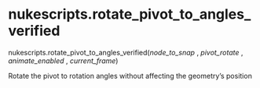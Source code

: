 # nukescripts.rotate_pivot_to_angles_verified
nukescripts.rotate_pivot_to_angles_verified(_node_to_snap_ , _pivot_rotate_ , _animate_enabled_ , _current_frame_)

Rotate the pivot to rotation angles without affecting the geometry’s position